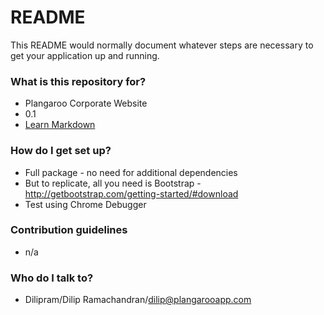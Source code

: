 # README #

This README would normally document whatever steps are necessary to get your application up and running.

### What is this repository for? ###

* Plangaroo Corporate Website
* 0.1
* [Learn Markdown](https://bitbucket.org/tutorials/markdowndemo)

### How do I get set up? ###

* Full package - no need for additional dependencies
* But to replicate, all you need is Bootstrap - http://getbootstrap.com/getting-started/#download
* Test using Chrome Debugger

### Contribution guidelines ###

* n/a

### Who do I talk to? ###

* Dilipram/Dilip Ramachandran/dilip@plangarooapp.com